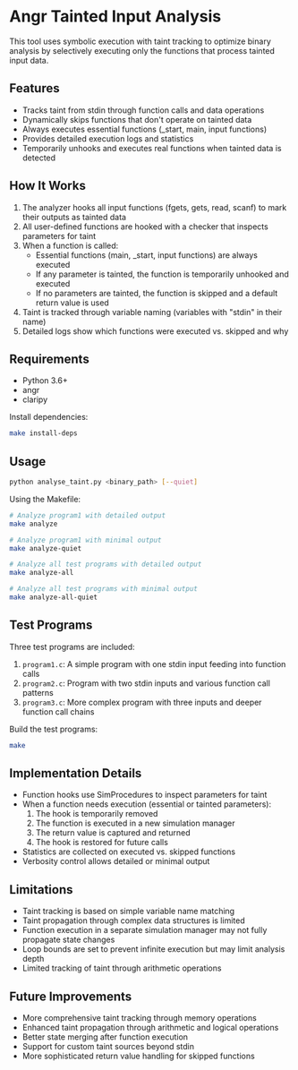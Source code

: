 # Angr Tainted Input Analysis

This tool uses symbolic execution with taint tracking to optimize binary analysis by selectively executing only the functions that process tainted input data.

## Features

- Tracks taint from stdin through function calls and data operations
- Dynamically skips functions that don't operate on tainted data
- Always executes essential functions (_start, main, input functions)
- Provides detailed execution logs and statistics
- Temporarily unhooks and executes real functions when tainted data is detected

## How It Works

1. The analyzer hooks all input functions (fgets, gets, read, scanf) to mark their outputs as tainted data
2. All user-defined functions are hooked with a checker that inspects parameters for taint
3. When a function is called:
   - Essential functions (main, _start, input functions) are always executed
   - If any parameter is tainted, the function is temporarily unhooked and executed
   - If no parameters are tainted, the function is skipped and a default return value is used
4. Taint is tracked through variable naming (variables with "stdin" in their name)
5. Detailed logs show which functions were executed vs. skipped and why

## Requirements

- Python 3.6+
- angr
- claripy

Install dependencies:

```bash
make install-deps
```

## Usage

```bash
python analyse_taint.py <binary_path> [--quiet]
```

Using the Makefile:

```bash
# Analyze program1 with detailed output
make analyze

# Analyze program1 with minimal output
make analyze-quiet

# Analyze all test programs with detailed output
make analyze-all

# Analyze all test programs with minimal output
make analyze-all-quiet
```

## Test Programs

Three test programs are included:

1. `program1.c`: A simple program with one stdin input feeding into function calls
2. `program2.c`: Program with two stdin inputs and various function call patterns
3. `program3.c`: More complex program with three inputs and deeper function call chains

Build the test programs:

```bash
make
```

## Implementation Details

- Function hooks use SimProcedures to inspect parameters for taint
- When a function needs execution (essential or tainted parameters):
  1. The hook is temporarily removed
  2. The function is executed in a new simulation manager
  3. The return value is captured and returned
  4. The hook is restored for future calls
- Statistics are collected on executed vs. skipped functions
- Verbosity control allows detailed or minimal output

## Limitations

- Taint tracking is based on simple variable name matching
- Taint propagation through complex data structures is limited
- Function execution in a separate simulation manager may not fully propagate state changes
- Loop bounds are set to prevent infinite execution but may limit analysis depth
- Limited tracking of taint through arithmetic operations

## Future Improvements

- More comprehensive taint tracking through memory operations
- Enhanced taint propagation through arithmetic and logical operations
- Better state merging after function execution
- Support for custom taint sources beyond stdin
- More sophisticated return value handling for skipped functions
